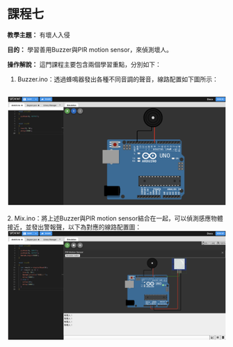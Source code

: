 # 課程七

**教學主題：** 有壞人入侵
	
**目的：** 學習善用Buzzer與PIR motion sensor，來偵測壞人。

**操作解說：** 這門課程主要包含兩個學習重點，分別如下：
1. Buzzer.ino：透過蜂鳴器發出各種不同音調的聲音，線路配置如下圖所示：
<br>
<div align="center">
	<img src="./Wokwi截圖1.png" alt="Editor" width="500">
</div>
<br>
2. Mix.ino：將上述Buzzer與PIR motion sensor結合在一起，可以偵測感應物體接近，並發出警報聲，以下為對應的線路配置圖：

<br>
<div align="center">
	<img src="./Wokwi截圖2.png" alt="Editor" width="500">
</div>
<br>
